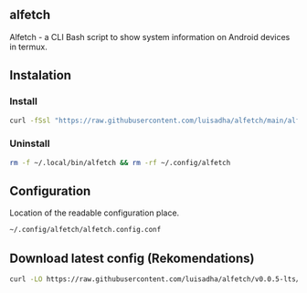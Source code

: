 ## alfetch

 Alfetch - a CLI Bash script to show system information on Android devices in termux.

## Instalation

### Install

```sh 
curl -fSsl "https://raw.githubusercontent.com/luisadha/alfetch/main/alfetch" -o ~/.local/bin/alfetch && chmod +x ~/.local/bin/alfetch
```

### Uninstall

```sh
rm -f ~/.local/bin/alfetch && rm -rf ~/.config/alfetch
```

## Configuration

Location of the readable configuration place.

```sh
~/.config/alfetch/alfetch.config.conf
```

## Download latest config (Rekomendations)

```sh
curl -LO https://raw.githubusercontent.com/luisadha/alfetch/v0.0.5-lts/alfetch.config.conf
```